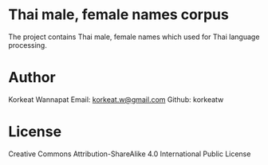 # Thai male, female names corpus

The project contains Thai male, female names which used for Thai language processing.

# Author

Korkeat Wannapat
Email: korkeat.w@gmail.com
Github: korkeatw

# License

Creative Commons Attribution-ShareAlike 4.0 International Public License